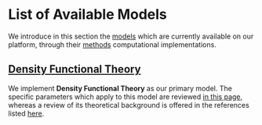 # List of Available Models

We introduce in this section the [models](../models/overview.md) which are currently available on our platform, through their [methods](../methods/overview.md) computational implementations.

## [Density Functional Theory](dft/overview.md)

We implement **Density Functional Theory** as our primary model. The specific parameters which apply to this model are reviewed [in this page](../models-directory/dft/overview.md), whereas a review of its theoretical background is offered in the references listed [here](../models-directory/dft/references.md).
